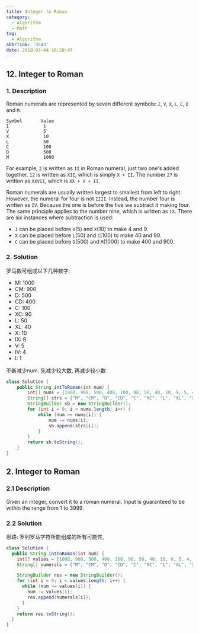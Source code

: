 ```yaml
---
title: Integer to Roman
category:
  - Algorithm
  - Math
tag:
  - Algorithm
abbrlink: '3543'
date: 2018-03-04 16:20:47
---
```


## 12. Integer to Roman
### 1. Description
Roman numerals are represented by seven different symbols: `I`, `V`, `X`, `L`, `C`, `D` and `M`.

```
Symbol       Value
I             1
V             5
X             10
L             50
C             100
D             500
M             1000
```
For example, `2` is written as `II` in Roman numeral, just two one's added together. `12` is written as `XII`, which is simply `X + II`. The number `27` is written as `XXVII`, which is `XX + V + II`.

Roman numerals are usually written largest to smallest from left to right. However, the numeral for four is not `IIII`. Instead, the number four is written as `IV`. Because the one is before the five we subtract it making four. The same principle applies to the number nine, which is written as `IX`. There are six instances where subtraction is used:
* `I` can be placed before `V`(5) and `X`(10) to make 4 and 9. 
* `X` can be placed before `L`(50) and `C`(100) to make 40 and 90. 
* `C` can be placed before `D`(500) and `M`(1000) to make 400 and 900.

### 2. Solution
罗马数可组成以下几种数字:
* M: 1000
* CM: 900
* D: 500
* CD: 400
* C: 100
* XC: 90
* L: 50
* XL: 40
* X: 10
* IX: 9
* V: 5
* IV: 4
* I: 1

不断减少num. 先减少较大数, 再减少较小数

```java
class Solution {
    public String intToRoman(int num) {
        int[] nums = {1000, 900, 500, 400, 100, 90, 50, 40, 10, 9, 5, 4, 1};
        String[] strs = {"M", "CM", "D", "CD", "C", "XC", "L", "XL", "X", "IX", "V", "IV", "I"};
        StringBuilder sb = new StringBuilder();
        for (int i = 0; i < nums.length; i++) {
            while (num >= nums[i]) {
                num -= nums[i];
                sb.append(strs[i]);
            }
        }
        return sb.toString();
    }
}
```



## 2. Integer to Roman
### 2.1 Description
Given an integer, convert it to a roman numeral.
Input is guaranteed to be within the range from 1 to 3999.

### 2.2 Solution
思路: 罗列罗马字符所能组成的所有可能性, 

```java
class Solution {
  public String intToRoman(int num) {
    int[] values = {1000, 900, 500, 400, 100, 90, 50, 40, 10, 9, 5, 4, 1};
    String[] numerals = {"M", "CM", "D", "CD", "C", "XC", "L", "XL", "X", "IX", "V", "IV", "I"};

    StringBuilder res = new StringBuilder();
    for (int i = 0; i < values.length; i++) {
      while (num >= values[i]) {
        num -= values[i];
        res.append(numerals[i]);
      }
    }
    return res.toString();
  }
}
```
